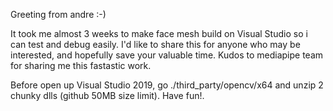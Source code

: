 ﻿﻿﻿﻿﻿﻿﻿Greeting from andre :-)It took me almost 3 weeks to make face mesh build on Visual Studio so i can test and debug easily. I'd like to share this for anyone who may be interested, and hopefully save your valuable time. Kudos to mediapipe team for sharing me this fastastic work.Before open up Visual Studio 2019, go ./third_party/opencv/x64 and unzip 2 chunky dlls (github 50MB size limit). Have fun!.
